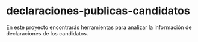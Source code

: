 # declaraciones-publicas-candidatos
En este proyecto encontrarás herramientas para analizar la información de declaraciones de los candidatos.
